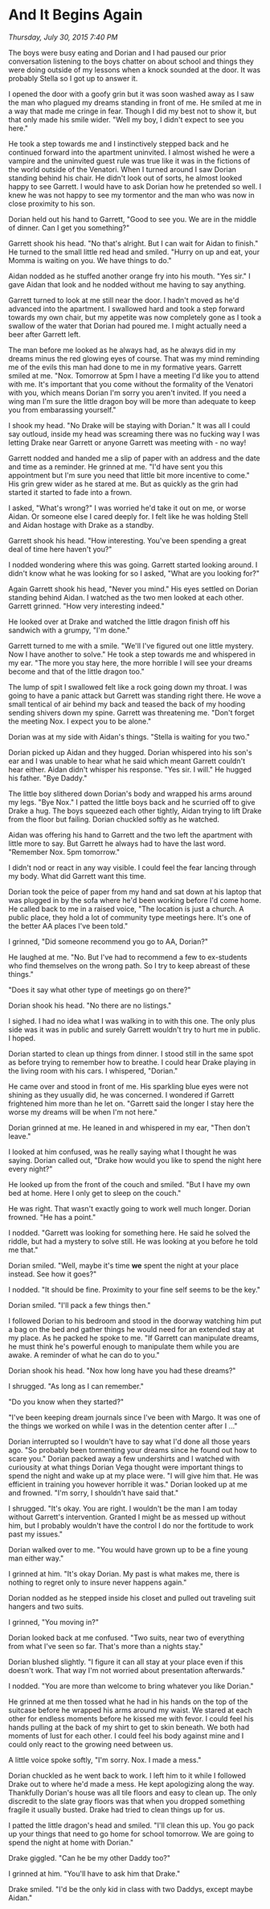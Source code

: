 # And It Begins Again
_Thursday, July 30, 2015 7:40 PM_

The boys were busy eating and Dorian and I had paused our prior conversation listening to the boys chatter on about school and things they were doing outside of my lessons when a knock sounded at the door.  It was probably Stella so I got up to answer it.

I opened the door with a goofy grin but it was soon washed away as I saw the man who plagued my dreams standing in front of me.  He smiled at me in a way that made me cringe in fear.  Though I did my best not to show it, but that only made his smile wider.  "Well my boy, I didn't expect to see you here."

He took a step towards me and I instinctively stepped back and he continued forward into the apartment uninvited.  I almost wished he were a vampire and the uninvited guest rule was true like it was in the fictions of the world outside of the Venatori.  When I turned around I saw Dorian standing behind his chair.  He didn't look out of sorts, he almost looked happy to see Garrett.  I would have to ask Dorian how he pretended so well.  I knew he was not happy to see my tormentor and the man who was now in close proximity to his son.

Dorian held out his hand to Garrett, "Good to see you.  We are in the middle of dinner.  Can I get you something?"

Garrett shook his head.   "No that's alright. But I can wait for Aidan to finish."  He turned to the small little red head and smiled.  "Hurry on up and eat, your Momma is waiting on you.  We have things to do."

Aidan nodded as he stuffed another orange fry into his mouth.  "Yes sir."  I gave Aidan that look and he nodded without me having to say anything.  

Garrett turned to look at me still near the door.  I hadn't moved as he'd advanced into the apartment.  I swallowed hard and took a step forward towards my own chair, but my appetite was now completely gone as I took a swallow of the water that Dorian had poured me. I might actually need a beer after Garrett left.

The man before me looked as he always had, as he always did in my dreams minus the red glowing eyes of course.  That was my mind reminding me of the evils this man had done to me in my formative years.  Garrett smiled at me.  "Nox.  Tomorrow at 5pm I have a meeting I'd like you to attend with me.  It's important that you come without the formality of the Venatori with you, which means Dorian I'm sorry you aren't invited.  If you need a wing man I'm sure the little dragon boy will be more than adequate to keep you from embarassing yourself."

I shook my head.  "No Drake will be staying with Dorian."  It was all I could say outloud, inside my head was screaming there was no fucking way I was letting Drake near Garrett or anyone Garrett was meeting with - no way!

Garrett nodded and handed me a slip of paper with an address and the date and time as a reminder.  He grinned at me.  "I'd have sent you this appointment but I'm sure you need that little bit more incentive to come."  His grin grew wider as he stared at me.  But as quickly as the grin had started it started to fade into a frown.  

I asked, "What's wrong?"  I was worried he'd take it out on me, or worse Aidan.  Or someone else I cared deeply for.  I felt like he was holding Stell and Aidan hostage with Drake as a standby.  

Garrett shook his head.  "How interesting.  You've been spending a great deal of time here haven't you?"

I nodded wondering where this was going.  Garrett started looking around.  I didn't know what he was looking for so I asked, "What are you looking for?"

Again Garrett shook his head, "Never you mind."  His eyes settled on Dorian standing behind Aidan.  I watched as the two men looked at each other.  Garrett grinned.  "How very interesting indeed."  

He looked over at Drake and watched the little dragon finish off his sandwich with a grumpy, "I'm done."

Garrett turned to me with a smile.  "We'll I've figured out one little mystery.  Now I have another to solve."  He took a step towards me and whispered in my ear.  "The more you stay here, the more horrible I will see your dreams become and that of the little dragon too."

The lump of spit I swallowed felt like a rock going down my throat.  I was going to have a panic attack but Garrett was standing right there.  He wove a small tentical of air behind my back and teased the back of my hooding sending shivers down my spine.  Garrett was threatening me.  "Don't forget the meeting Nox.  I expect you to be alone."

Dorian was at my side with Aidan's things.  "Stella is waiting for you two."

Dorian picked up Aidan and they hugged.  Dorian whispered into his son's ear and I was unable to hear what he said which meant Garrett couldn't hear either.  Aidan didn't whisper his response.  "Yes sir.  I will."  He hugged his father.  "Bye Daddy."

The little boy slithered down Dorian's body and wrapped his arms around my legs.  "Bye Nox."  I patted the little boys back and he scurried off to give Drake a hug.  The boys squeezed each other tightly, Aidan trying to lift Drake from the floor but failing.  Dorian chuckled softly as he watched.

Aidan was offering his hand to Garrett and the two left the apartment with little more to say.  But Garrett he always had to have the last word.  "Remember Nox.  5pm tomorrow."

I didn't nod or react in any way visible.  I could feel the fear lancing through my body.  What did Garrett want this time.

Dorian took the peice of paper from my hand and sat down at his laptop that was plugged in by the sofa where he'd been working before I'd come home.  He called back to me in a raised voice, "The location is just a church.  A public place, they hold a lot of community type meetings here.  It's one of the better AA places I've been told."

I grinned, "Did someone recommend you go to AA, Dorian?"

He laughed at me.  "No.  But I've had to recommend a few to ex-students who find themselves on the wrong path.  So I try to keep abreast of these things."

"Does it say what other type of meetings go on there?"

Dorian shook his head.  "No there are no listings."

I sighed.  I had no idea what I was walking in to with this one.  The only plus side was it was in public and surely Garrett wouldn't try to hurt me in public.  I hoped.

Dorian started to clean up things from dinner.  I stood still in the same spot as before trying to remember how to breathe.  I could hear Drake playing in the living room with his cars.  I whispered, "Dorian."

He came over and stood in front of me.  His sparkling blue eyes were not shining as they usually did, he was concerned.  I wondered if Garrett frightened him more than he let on.  "Garrett said the longer I stay here the worse my dreams will be when I'm not here."

Dorian grinned at me.  He leaned in and whispered in my ear, "Then don't leave."

I looked at him confused, was he really saying what I thought he was saying.  Dorian called out, "Drake how would you like to spend the night here every night?"

He looked up from the front of the couch and smiled.  "But I have my own bed at home.  Here I only get to sleep on the couch."

He was right.  That wasn't exactly going to work well much longer.  Dorian frowned.  "He has a point."

I nodded.  "Garrett was looking for something here.  He said he solved the riddle, but had a mystery to solve still.  He was looking at you before he told me that."

Dorian smiled.  "Well, maybe it's time **we** spent the night at your place instead.  See how it goes?"

I nodded.  "It should be fine.  Proximity to your fine self seems to be the key."

Dorian smiled.  "I'll pack a few things then."

I followed Dorian to his bedroom and stood in the doorway watching him put a bag on the bed and gather things he would need for an extended stay at my place.  As he packed he spoke to me.  "If Garrett can manipulate dreams, he must think he's powerful enough to manipulate them while you are awake.  A reminder of what he can do to you."

Dorian  shook his head.  "Nox how long have you had these dreams?"

I shrugged.  "As long as I can remember."

"Do you know when they started?"

"I've been keeping dream journals since I've been with Margo.  It was one of the things we worked on while I was in the detention center after I ..."  

Dorian interrupted so I wouldn't have to say what I'd done all those years ago.  "So probably been tormenting your dreams since he found out how to scare you."  Dorian packed away a few undershirts and I watched with curiousity at what things Dorian Vega thought were important things to spend the night and wake up at my place were.  "I will give him that.  He was efficient in training you however horrible it was."  Dorian looked up at me and frowned.  "I'm sorry, I shouldn't have said that."

I shrugged.  "It's okay.  You are right.  I wouldn't be the man I am today without Garrett's intervention.  Granted I might be as messed up without him, but I probably wouldn't have the control I do nor the fortitude to work past my issues."

Dorian walked over to me.  "You would have grown up to be a fine young man either way."

I grinned at him.  "It's okay Dorian.  My past is what makes me, there is nothing to regret only to insure never happens again."

Dorian nodded as he stepped inside his closet and pulled out traveling suit hangers and two suits.

I grinned, "You moving in?"

Dorian looked back at me confused.  "Two suits, near two of everything from what I've seen so far.  That's more than a nights stay."

Dorian blushed slightly.  "I figure it can all stay at your place even if this doesn't work.  That way I'm not worried about presentation afterwards."

I nodded.  "You are more than welcome to bring whatever you like Dorian."

He grinned at me then tossed what he had in his hands on the top of the suitcase before he wrapped his arms around my waist.  We stared at each other for endless moments before he kissed me with fevor.  I could feel his hands pulling at the back of my shirt to get to skin beneath.  We both had moments of lust for each other.  I could feel his body against mine and I could only react to the growing need between us.

A little voice spoke softly, "I'm sorry.  Nox.  I made a mess."

Dorian chuckled as he went back to work.  I left him to it while I followed Drake out to where he'd made a mess.  He kept apologizing along the way.  Thankfully Dorian's house was all tile floors and easy to clean up.  The only discredit to the slate gray floors was that when you dropped something fragile it usually busted.  Drake had tried to clean things up for us.  

I patted the little dragon's head and smiled.  "I'll clean this up.  You go pack up your things that need to go home for school tomorrow.  We are going to spend the night at home with Dorian."

Drake giggled.  "Can he be my other Daddy too?"

I grinned at him.  "You'll have to ask him that Drake."

Drake smiled.  "I'd be the only kid in class with two Daddys, except maybe Aidan."

